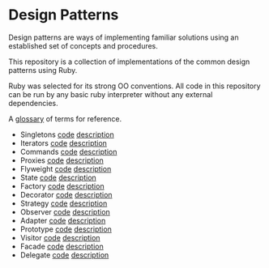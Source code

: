 # Design Patterns

Design patterns are ways of implementing familiar solutions using an established set of concepts and procedures.

This repository is a collection of implementations of the common design patterns using Ruby.

Ruby was selected for its strong OO conventions. All code in this repository can be run by any basic ruby interpreter without any external dependencies.

A [glossary](/glossary.md) of terms for reference.

- Singletons [code](/src/singletons.rb) [description](/src/singletons.md)
- Iterators [code](/src/iterators.rb) [description](/src/iterators.md)
- Commands [code](/src/commands.rb) [description](/src/commands.md)
- Proxies  [code](/src/proxies.rb) [description](/src/proxies.md)
- Flyweight [code](/src/flyweight.rb) [description](/src/flyweight.md)
- State [code](/src/state.rb) [description](/src/state.md)
- Factory [code](/src/factory.rb) [description](/src/factory.md)
- Decorator [code](/src/decorator.rb) [description](/src/decorator.md)
- Strategy [code](/src/strategy.rb) [description](/src/strategy.md)
- Observer [code](/src/observer.rb) [description](/src/observer.md)
- Adapter [code](/src/adapter.rb) [description](/src/adapter.md)
- Prototype [code](/src/prototype.rb) [description](/src/prototype.md)
- Visitor [code](/src/visitor.rb) [description](/src/visitor.md)
- Facade [code](/src/facade.rb) [description](/src/facade.md)
- Delegate [code](/src/delegate.rb) [description](/src/delegate.md)



